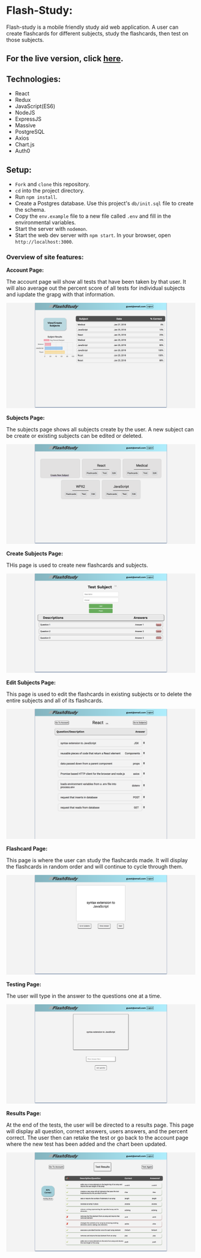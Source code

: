 # Flash-Study:

Flash-study is a mobile friendly study aid web application. A user can create flashcards for different subjects, study the flashcards, then test on those subjects.

## For the live version, click [here](http://myflash-study.com/#/).

## Technologies:

* React
* Redux
* JavaScript(ES6)
* NodeJS
* ExpressJS
* Massive
* PostgreSQL
* Axios
* Chart.js
* Auth0

## Setup:

* `Fork` and `clone` this repository.
* `cd` into the project directory.
* Run `npm install`.
* Create a Postgres database. Use this project's `db/init.sql` file to create the schema.
* Copy the `env.example` file to a new file called `.env` and fill in the environmental variables.
* Start the server with `nodemon`.
* Start the web dev server with `npm start`. In your browser, open `http://localhost:3000`.


### Overview of site features:

<strong>Account Page:</strong>

The account page will show all tests that have been taken by that user. It will also average out the percent score of all tests for individual subjects and iupdate the grapg with that information.

![Image of Home Page](https://github.com/austinr47/main-personal-project/blob/master/src/assets/account.png)

<strong>Subjects Page:</strong>

The subjects page shows all subjects create by the user. A new subject can be create or existing subjects can be edited or deleted.

![Image of Mentor Page](https://github.com/austinr47/main-personal-project/blob/master/src/assets/subjects.png)

<strong>Create Subjects Page:</strong>

THis page is used to create new flashcards and subjects.

![Image of Mentor Page](https://github.com/austinr47/main-personal-project/blob/master/src/assets/create-subject.png)

<strong>Edit Subjects Page:</strong>

This page is used to edit the flashcards in existing subjects or to delete the entire subjects and all of its flashcards.

![Image of Mentor Page](https://github.com/austinr47/main-personal-project/blob/master/src/assets/edit-subjects.png)

<strong>Flashcard Page:</strong>

This page is where the user can study the flashcards made. It will display the flashcards in random order and will continue to cycle through them. 

![Image of Mentor Page](https://github.com/austinr47/main-personal-project/blob/master/src/assets/flashcards.png)

<strong>Testing Page:</strong>

The user will type in the answer to the questions one at a time.

![Image of Mentor Page](https://github.com/austinr47/main-personal-project/blob/master/src/assets/test.png)

<strong>Results Page:</strong>

At the end of the tests, the user will be directed to a results page. This page will display all question, correct answers, users answers, and the percent correct. The user then can retake the test or go back to the account page where the new test has been added and the chart been updated.

![Image of Mentor Page](https://github.com/austinr47/main-personal-project/blob/master/src/assets/results.png)
